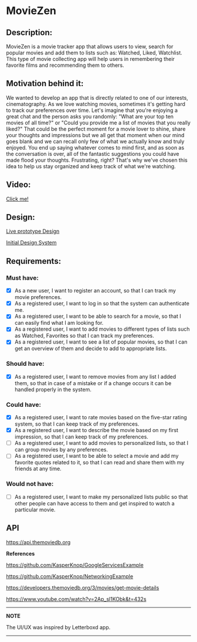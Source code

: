 # MovieZen
## Description:
MovieZen is a movie tracker app that allows users to view, search for popular movies and add them to lists such as: Watched, Liked, Watchlist. This type of movie collecting app will help users in remembering their favorite films and recommending them to others.
## Motivation behind it:
We wanted to develop an app that is directly related to one of our interests, cinematography. As we love watching movies, sometimes it's getting hard to track our preferences over time. 
Let's imagine that you're enjoying a great chat and the person asks you randomly:
"What are your top ten movies of all time?" or "Could you provide me a list of movies that you really liked?"
That could be the perfect moment for a movie lover to shine, share your thoughts and impressions but we all get that moment when our mind goes blank and we can recall only few of what we actually know and truly enjoyed. You end up saying whatever comes to mind first, and as soon as the conversation is over, all of the fantastic suggestions you could have made flood your thoughts. Frustrating, right?
That's why we've chosen this idea to help us stay organized and keep track of what we're watching.

## Video:
[Click me!](https://youtu.be/Tb9IO1-LrO0)

## Design:
 [Live prototype Design](https://www.figma.com/proto/2lnIlxcJ8n1b8Z0Nd17ai2/MovieZen-application-(Android-course)?page-id=0%3A1&node-id=2%3A289&viewport=241%2C48%2C1&scaling=min-zoom&starting-point-node-id=2%3A850)
 
 [Initial Design System](https://www.figma.com/file/2lnIlxcJ8n1b8Z0Nd17ai2/MovieZen-application-(Android-course)?node-id=2%3A289)

## Requirements:
### Must have:
- [x] As a new user, I want to register an account, so that I can track my movie preferences.
- [x] As a registered user, I want to log in so that the system can authenticate me.
- [x] As a registered user, I want to be able to search for a movie, so that I can easily find what I am looking for.
- [x] As a registered user, I want to add movies to different types of lists such as Watched, Favorites so that I can track my preferences.
- [x] As a registered user, I want to see a list of popular movies, so that I can get an overview of them and decide to add to appropriate lists.

### Should have:
- [x] As a registered user, I want to remove movies from any list I added them, so that in case of a mistake or if a change occurs it can be handled properly in the system.

### Could have:
- [x] As a registered user, I want to rate movies based on the five-star rating system, so that I can keep track of my preferences.
- [x] As a registered user, I want to describe the movie based on my first impression, so that I can keep track of my preferences.
- [ ] As a registered user, I want to add movies to personalized lists, so that I can group movies by any preferences.
- [ ] As a registered user, I want to be able to select a movie and add my favorite quotes related to it, so that I can read and share them with my friends at any time.

### Would not have:
- [ ] As a registered user, I want to make my personalized lists public so that other people can have access to them and get inspired to watch a particular movie.

## API
https://api.themoviedb.org


**References**

https://github.com/KasperKnop/GoogleServicesExample

https://github.com/KasperKnop/NetworkingExample

https://developers.themoviedb.org/3/movies/get-movie-details

https://www.youtube.com/watch?v=2Ap_sl1KObk&t=432s

---
**NOTE**

The UI/UX was inspired by Letterboxd app.

---
